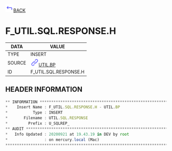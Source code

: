 <img src="../.resources/themes/unicons-line-6563ff/corner-up-left-alt.svg" alt="BACK" width="25" />[BACK](../DOCS/UTIL.BP.md)  
# F_UTIL.SQL.RESPONSE.H  
|DATA|VALUE|
| --- | --- |
|TYPE|INSERT|
|SOURCE|<img src="../.resources/themes/unicons-line-6563ff/link.svg" alt="UTIL.BP" width="25" />[UTIL.BP](../DOCS/UTIL.BP.md)|
|ID|F_UTIL.SQL.RESPONSE.H|
    
    
## HEADER INFORMATION  
```javascript
** INFORMATION ****************************************************************
*    Insert Name : F_UTIL.SQL.RESPONSE.H - UTIL.BP
*           Type : INSERT
*       Filename : UTIL.SQL.RESPONSE
*         Prefix : U_SQLREP_
** AUDIT **********************************************************************
*   Info Updated : 20200921 at 19.43.19 in DEV by root
*                : on mercury.local (Mac)
*******************************************************************************
```
